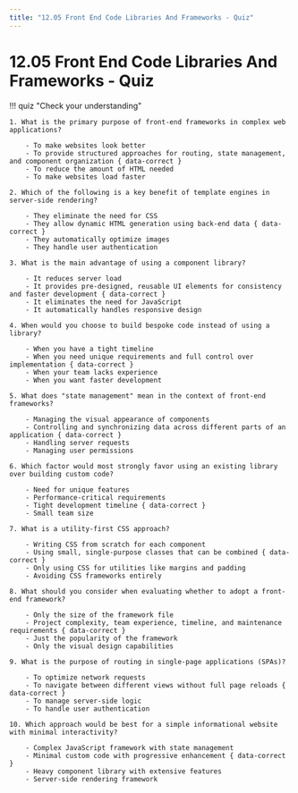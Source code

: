 ```yaml
---
title: "12.05 Front End Code Libraries And Frameworks - Quiz"
---
```


# 12.05 Front End Code Libraries And Frameworks - Quiz

!!! quiz "Check your understanding"

    1. What is the primary purpose of front-end frameworks in complex web applications?

        - To make websites look better
        - To provide structured approaches for routing, state management, and component organization { data-correct }
        - To reduce the amount of HTML needed
        - To make websites load faster

    2. Which of the following is a key benefit of template engines in server-side rendering?

        - They eliminate the need for CSS
        - They allow dynamic HTML generation using back-end data { data-correct }
        - They automatically optimize images
        - They handle user authentication

    3. What is the main advantage of using a component library?

        - It reduces server load
        - It provides pre-designed, reusable UI elements for consistency and faster development { data-correct }
        - It eliminates the need for JavaScript
        - It automatically handles responsive design

    4. When would you choose to build bespoke code instead of using a library?

        - When you have a tight timeline
        - When you need unique requirements and full control over implementation { data-correct }
        - When your team lacks experience
        - When you want faster development

    5. What does "state management" mean in the context of front-end frameworks?

        - Managing the visual appearance of components
        - Controlling and synchronizing data across different parts of an application { data-correct }
        - Handling server requests
        - Managing user permissions

    6. Which factor would most strongly favor using an existing library over building custom code?

        - Need for unique features
        - Performance-critical requirements
        - Tight development timeline { data-correct }
        - Small team size

    7. What is a utility-first CSS approach?

        - Writing CSS from scratch for each component
        - Using small, single-purpose classes that can be combined { data-correct }
        - Only using CSS for utilities like margins and padding
        - Avoiding CSS frameworks entirely

    8. What should you consider when evaluating whether to adopt a front-end framework?

        - Only the size of the framework file
        - Project complexity, team experience, timeline, and maintenance requirements { data-correct }
        - Just the popularity of the framework
        - Only the visual design capabilities

    9. What is the purpose of routing in single-page applications (SPAs)?

        - To optimize network requests
        - To navigate between different views without full page reloads { data-correct }
        - To manage server-side logic
        - To handle user authentication

    10. Which approach would be best for a simple informational website with minimal interactivity?

        - Complex JavaScript framework with state management
        - Minimal custom code with progressive enhancement { data-correct }
        - Heavy component library with extensive features
        - Server-side rendering framework

